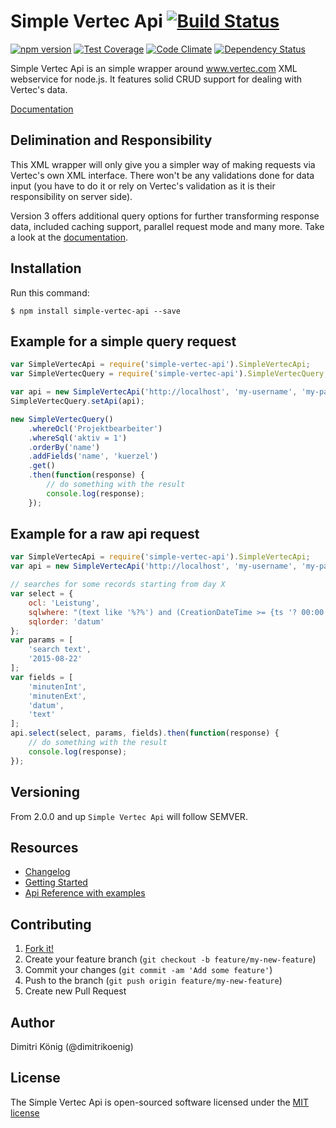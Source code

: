 # Simple Vertec Api [![Build Status](https://travis-ci.org/dimitri-koenig/simple-vertec-api.svg?branch=master)](https://travis-ci.org/dimitri-koenig/simple-vertec-api)

[![npm version](https://badge.fury.io/js/simple-vertec-api.svg)](http://badge.fury.io/js/simple-vertec-api)
[![Test Coverage](https://codeclimate.com/github/dimitri-koenig/simple-vertec-api/badges/coverage.svg)](https://codeclimate.com/github/dimitri-koenig/simple-vertec-api/coverage)
[![Code Climate](https://codeclimate.com/github/dimitri-koenig/simple-vertec-api/badges/gpa.svg)](https://codeclimate.com/github/dimitri-koenig/simple-vertec-api)
[![Dependency Status](https://david-dm.org/dimitri-koenig/simple-vertec-api.svg)](https://david-dm.org/dimitri-koenig/simple-vertec-api)

Simple Vertec Api is an simple wrapper around www.vertec.com XML webservice for node.js. It features solid CRUD support for dealing with Vertec's data.

[Documentation](http://simple-vertec-api.readthedocs.org/en/latest/)


## Delimination and Responsibility

This XML wrapper will only give you a simpler way of making requests via Vertec's own XML interface. There won't be any validations done for data input (you have to do it or rely on Vertec's validation as it is their responsibility on server side).

Version 3 offers additional query options for further transforming response data, included caching support, parallel request mode and many more. Take a look at the [documentation](http://simple-vertec-api.readthedocs.org/en/latest/).

## Installation

Run this command:
```
$ npm install simple-vertec-api --save
```

## Example for a simple query request

```javascript
var SimpleVertecApi = require('simple-vertec-api').SimpleVertecApi;
var SimpleVertecQuery = require('simple-vertec-api').SimpleVertecQuery;

var api = new SimpleVertecApi('http://localhost', 'my-username', 'my-password', true);
SimpleVertecQuery.setApi(api);

new SimpleVertecQuery()
    .whereOcl('Projektbearbeiter')
    .whereSql('aktiv = 1')
    .orderBy('name')
    .addFields('name', 'kuerzel')
    .get()
    .then(function(response) {
        // do something with the result
        console.log(response);
    });
```


## Example for a raw api request

```javascript
var SimpleVertecApi = require('simple-vertec-api').SimpleVertecApi;
var api = new SimpleVertecApi('http://localhost', 'my-username', 'my-password', true);

// searches for some records starting from day X
var select = {
	ocl: 'Leistung',
	sqlwhere: "(text like '%?%') and (CreationDateTime >= {ts '? 00:00:00'})",
	sqlorder: 'datum'
};
var params = [
    'search text',
    '2015-08-22'
];
var fields = [
    'minutenInt',
    'minutenExt',
    'datum',
    'text'
];
api.select(select, params, fields).then(function(response) {
    // do something with the result
    console.log(response);
});
```


## Versioning

From 2.0.0 and up `Simple Vertec Api` will follow SEMVER.


## Resources
- [Changelog](https://github.com/dimitri-koenig/simple-vertec-api/blob/master/CHANGELOG.md)
- [Getting Started](http://simple-vertec-api.readthedocs.org/en/latest/)
- [Api Reference with examples](http://simple-vertec-api.readthedocs.org/en/latest/api/)


## Contributing

1. [Fork it!](https://github.com/dimitri-koenig/simple-vertec-api/fork)
2. Create your feature branch (`git checkout -b feature/my-new-feature`)
3. Commit your changes (`git commit -am 'Add some feature'`)
4. Push to the branch (`git push origin feature/my-new-feature`)
5. Create new Pull Request


## Author

Dimitri König (@dimitrikoenig)


## License

The Simple Vertec Api is open-sourced software licensed under the [MIT license](http://opensource.org/licenses/MIT)
